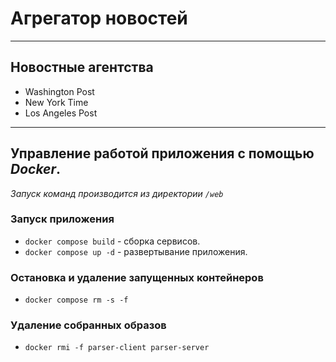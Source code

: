 # Агрегатор новостей

---
## Новостные агентства
- Washington Post
- New York Time
- Los Angeles Post
---
## Управление работой приложения с помощью *Docker*.
*Запуск команд производится из директории `/web`*

### Запуск приложения

- `docker compose build` - сборка сервисов.
- `docker compose up -d` - развертывание приложения.

### Остановка и удаление запущенных контейнеров

- `docker compose rm -s -f`

### Удаление собранных образов

- `docker rmi -f parser-client parser-server`
